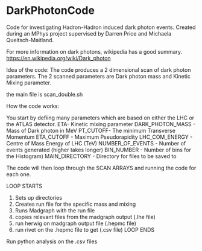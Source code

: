 # DarkPhotonCode
Code for investigating Hadron-Hadron induced dark photon events. 
Created during an MPhys project supervised by Darren Price and Michaela Queitsch-Maitland.

For more information on dark photons, wikipedia has a good summary. https://en.wikipedia.org/wiki/Dark_photon

Idea of the code:
The code produces a 2 dimensional scan of dark photon parameters.
The 2 scanned parameters are Dark photon mass and Kinetic Mixing parameter.

the main file is scan_double.sh

How the code works:

You start by defiing many parameters which are based on either the LHC or the ATLAS detector.
ETA- Kinetic mixing parameter
DARK_PHOTON_MASS - Mass of Dark photon in MeV
PT_CUTOFF- The minimum Transverse Momentum
ETA_CUTOFF - Maximum Pseudorapidity
LHC_COM_ENERGY - Centre of Mass Energy of LHC (TeV)
NUMBER_OF_EVENTS - Number of events generated (higher takes longer)
BIN_NUMBER - Number of bins for the Histogram)
MAIN_DIRECTORY - Directory for files to be saved to

The code will then loop through the SCAN ARRAYS and running the code for each one.

LOOP STARTS
1. Sets up directories
2. Creates run file for the specific mass and mixing
3. Runs Madgraph with the run file
4. copies relevant files from the madgraph output (.lhe file)
5. run herwig on madgraph output file (.hepmc file)
6. run rivet on the .hepmc file to get (.csv file)
LOOP ENDS

Run python analysis on the .csv files
